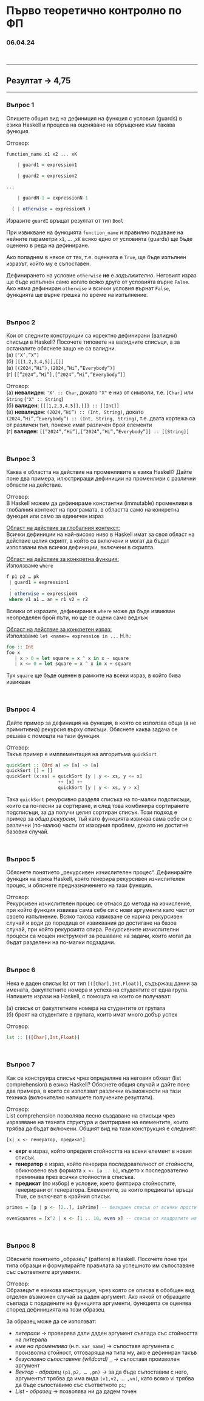 # Първо теоретично контролно по ФП
### 06.04.24
<br>

---
## Резултат -> 4,75
---

### Въпрос 1
Опишете общия вид на дефиниция на функция с условия (guards) в езика Haskell и процеса на оценяване на обръщение към такава функция.

Отговор:  
```hs
function_name x1 x2 ... xK

    | guard1 = expression1

    | guard2 = expression2

...

    | guardN-1 = expressionN-1

  ( | otherwise = expressionN )
```

Изразите `guardI` връщат резултат от тип `Bool`


При извикване на функцията `function_name` и правилно подаване на нейните параметри `x1`, ... ,`xK` всяко едно от условията (guards) ще бъде оценено в реда на дефиниране.

Ако попаднем в някое от тях, т.е. оценката е `True`, ще бъде изпълнен изразът, който му е съпоставен.

Дефинирането на условие `otherwise` **не** е *задължително*. Неговият израз ще бъде изпълнен само когато всяко друго от условията върне `False`. Ако няма дефиниран `otherwise` и всички условия върнат `False`, функцията ще върне грешка по време на изпълнение.

<br>

### Въпрос 2
Кои от следните конструкции са коректно дефинирани (валидни) списъци в Haskell? Посочете типовете на валидните списъци, а за останалите обяснете защо не са валидни.  
(а) `[’X’,”X”]`  
(б) `[[[1,2,3,4,5]],[]]`  
(в) `[(2024,”Hi”),(2024,”Hi”,”Everybody”)]`  
(г) `[[”2024”,”Hi”],[”2024”,”Hi”,”Everybody”]]`  

Отговор:  
(a) **невалиден**: `'X' :: Char`, докато `"X"` е низ от символи, т.е. `[Char]` или `String` (`"X" :: String`)  
(б) **валиден**: `[[[1,2,3,4,5]],[]] :: [[Int]]`  
(в) **невалиден**: `(2024,”Hi”) :: (Int, String)`, докато `(2024,”Hi”,”Everybody”) :: (Int, String, String)`, т.е. двата кортежа са от различен тип, понеже имат различен брой елементи  
(г) **валиден**: `[[”2024”,”Hi”],[”2024”,”Hi”,”Everybody”]] :: [[String]]`  

<br>

### Въпрос 3
Каква е областта на действие на променливите в езика Haskell? Дайте поне два примера, илюстриращи дефиниции на променливи с различни области на действие.

Отговор:  
В Haskell можем да дефинираме константни (immutable) променливи в глобалния контекст на програмата, в областта само на конкретна функция или само за единичен израз 


<ins>Област на действие за глобалния контекст:</ins>  
Всички дефиниции на най-високо ниво в Haskell имат за своя област на действие целия скрипт, в който са включени и могат да бъдат използвани във всички дефиниции, включени в скрипта.

<ins>Област на действие за конкретна функция:</ins>  
Използваме `where` 
```hs
f p1 p2 … pk 
 | guard1 = expression1
 . . .
 | otherwise = expressionN
 where v1 a1 … an = r1 v2 = r2
```
Всеики от изразите, дефинирани в `where` може да бъде извикван неопределен брой пъти, но ще се оцени само веднъж

<ins>Област на действие за конкретен израз:</ins>  
Използваме `let <name>= expression in ...`
Н.п.: 
```hs
foo :: Int
foo x
   | x > 0 = let square = x ^ x in x - square
   | x <= 0 = let square = x ^ x in x + square
```
Тук `square` ще бъде оценен в рамките на всеки израз, в който бива извикван

<br>

### Въпрос 4
Дайте пример за дефиниция на функция, в която се използва обща (а не примитивна) рекурсия върху списъци. Обяснете каква задача се решава с помощта на тази функция.

Отговор:  
Такъв пример е имплементация на алгоритъма `quickSort`
```hs
quickSort :: (Ord a) => [a] -> [a]
quickSort [] = []
quickSort (x:xs) = quickSort [y | y <- xs, y <= x]
                   ++ [x] ++
                   quickSort [y | y <- xs, y > x]
```
Така `quickSort` рекурсивно разделя списъка на по-малки подсписъци, които са по-лесни за сортиране, и след това комбинира сортираните подсписъци, за да получи целия сортиран списък. Този подход е пример за *обща рекурсия*, тъй като функцията извиква сама себе си с различни (по-малки) части от изходния проблем, докато не достигне базовия случай.

<br>

### Въпрос 5
Обяснете понятието „рекурсивен изчислителен процес“. Дефинирайте функция на езика Haskell, която генерира рекурсивен изчислителен процес, и обяснете предназначението на тази функция.

Отговор:  
Рекурсивен изчислителен процес се отнася до метода на изчисление, при който функция извиква сама себе си с нови аргументи като част от своето изпълнение. Всяко такова извикване се нарича рекурсивен случай и води до поредица от извиквания до достигане на базов случай, при който рекурсията спира. Рекурсивните изчислителни процеси са мощен инструмент за решаване на задачи, които могат да бъдат разделени на по-малки подзадачи.

<br>

### Въпрос 6
Нека е даден списък lst от тип `[([Char],Int,Float)]`, съдържащ данни за имената, факултетните номeра и успеха на студентите от една група. Напишете изрази на Haskell, с помощта на които се получават:  

(а) списък от факултетните номера на студентите от групата  
(б) броят на студентите в групата, които имат много добър успех  

Отговор:
```hs
lst :: [([Char],Int,Float)]
```

<br>

### Въпрос 7
Как се конструира списък чрез определяне на неговия обхват (list comprehension) в езика Haskell? Обяснете общия случай и дайте поне два примера, в които се използват различни възможности на тази техника (включително напишете получените резултати).

Отговор:  
List comprehension позволява лесно създаване на списъци чрез изразяване на тяхната структура и филтриране на елементите, които трябва да бъдат включени. Общият вид на тази конструкция е следният:  

`[x| x <- генератор, предикат]`
- **expr** е израз, който определя стойността на всеки елемент в новия списък.
- **генератор** е израз, който генерира последователност от стойности, обикновено във формата `x <- [a .. b]`, където x последователно преминава през всички стойности в списъка.
- **предикат** (по избор) е условие, което филтрира стойностите, генерирани от генератора. Елементите, за които предикатът връща True, се включват в крайния списък.

```hs
primes = [p | p <- [2..], isPrime] -- безкраен списък от всички прости числа

evenSquares = [x^2 | x <- [1 .. 10, even x] -- списък от квадратите на четните числа от 1 до 10
```

<br>

### Въпрос 8
Обяснете понятието „образец“ (pattern) в Haskell. Посочете поне три типа образци и формулирайте правилата за успешното им съпоставяне със съответните аргументи.

Отговор:  
Образецът е езикова конструкция, чрез която се описва в обобщен вид отделен възможен случай за даден аргумент. Ако някой от образците съвпада с подадените на функцията аргументи, функцията се оценява според дефиницията на този образец  

За образец може да се използват:
- *литерали* -> проверява дали даден аргумент съвпада със стойността на литерала
- *име на променлива* (н.п. `var_name`) -> съпоставя аргументa с произволна стойност, отговаряща на типа му, ако е дефиниран такъв
- *безусловно съпоставяне (wildcard)* `_` -> съпоставя произволен аргумент
- *Вектор - образец* `(p1,p2, … ,pn)` -> за да бъде съпоставим с него, аргументът трябва да има вида `(v1,v2, … ,vn)`, като всяко vi трябва да бъде съпоставимо със съответното `pi`;
- *List - образец* -> позволява ни да дадем точен

